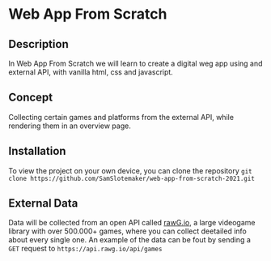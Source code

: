 # Web App From Scratch

## Description
In Web App From Scratch we will learn to create a digital weg app using and external API, with vanilla html, css and javascript. 

## Concept
Collecting certain games and platforms from the external API, while rendering them in an overview page. 

## Installation
To view the project on your own device, you can clone the repository
`git clone https://github.com/SamSlotemaker/web-app-from-scratch-2021.git`

## External Data
Data will be collected from an open API called [rawG.io](https://rawg.io/apidocs), a large videogame library with over 500.000+ games, where you can collect deetailed info about every single one.
An example of the data can be fout by sending a `GET` request to `https://api.rawg.io/api/games`